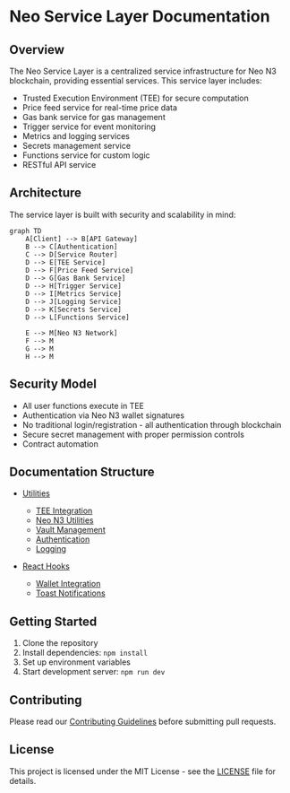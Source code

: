 # Neo Service Layer Documentation

## Overview
The Neo Service Layer is a centralized service infrastructure for Neo N3 blockchain, providing essential services. This service layer includes:

- Trusted Execution Environment (TEE) for secure computation
- Price feed service for real-time price data
- Gas bank service for gas management
- Trigger service for event monitoring
- Metrics and logging services
- Secrets management service
- Functions service for custom logic
- RESTful API service

## Architecture
The service layer is built with security and scalability in mind:

```mermaid
graph TD
    A[Client] --> B[API Gateway]
    B --> C[Authentication]
    C --> D[Service Router]
    D --> E[TEE Service]
    D --> F[Price Feed Service]
    D --> G[Gas Bank Service]
    D --> H[Trigger Service]
    D --> I[Metrics Service]
    D --> J[Logging Service]
    D --> K[Secrets Service]
    D --> L[Functions Service]
    
    E --> M[Neo N3 Network]
    F --> M
    G --> M
    H --> M
```

## Security Model
- All user functions execute in TEE
- Authentication via Neo N3 wallet signatures
- No traditional login/registration - all authentication through blockchain
- Secure secret management with proper permission controls
- Contract automation

## Documentation Structure
- [Utilities](./utils/README.md)
  - [TEE Integration](./utils/tee.md)
  - [Neo N3 Utilities](./utils/neo.md)
  - [Vault Management](./utils/vault.md)
  - [Authentication](./utils/auth.md)
  - [Logging](./utils/logger.md)
  
- [React Hooks](./hooks/README.md)
  - [Wallet Integration](./hooks/useWallet.md)
  - [Toast Notifications](./hooks/useToast.md)

## Getting Started
1. Clone the repository
2. Install dependencies: `npm install`
3. Set up environment variables
4. Start development server: `npm run dev`

## Contributing
Please read our [Contributing Guidelines](./CONTRIBUTING.md) before submitting pull requests.

## License
This project is licensed under the MIT License - see the [LICENSE](./LICENSE) file for details.